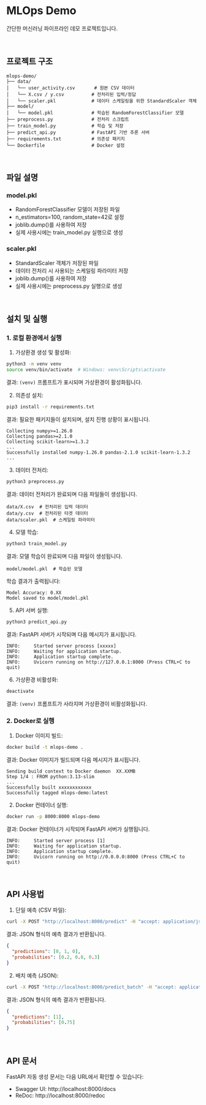# MLOps Demo

간단한 머신러닝 파이프라인 데모 프로젝트입니다.

<br/>

## 프로젝트 구조

```
mlops-demo/
├── data/
│   └── user_activity.csv       # 원본 CSV 데이터
│   └── X.csv / y.csv          # 전처리된 입력/정답
│   └── scaler.pkl             # 데이터 스케일링을 위한 StandardScaler 객체
├── model/
│   └── model.pkl              # 학습된 RandomForestClassifier 모델
├── preprocess.py              # 전처리 스크립트
├── train_model.py             # 학습 및 저장
├── predict_api.py             # FastAPI 기반 추론 서버
├── requirements.txt           # 의존성 패키지
└── Dockerfile                 # Docker 설정
```

<br/>

## 파일 설명

### model.pkl
- RandomForestClassifier 모델이 저장된 파일
- n_estimators=100, random_state=42로 설정
- joblib.dump()를 사용하여 저장
- 실제 사용시에는 train_model.py 실행으로 생성

### scaler.pkl
- StandardScaler 객체가 저장된 파일
- 데이터 전처리 시 사용되는 스케일링 파라미터 저장
- joblib.dump()를 사용하여 저장
- 실제 사용시에는 preprocess.py 실행으로 생성

<br/>

## 설치 및 실행

### 1. 로컬 환경에서 실행

1. 가상환경 생성 및 활성화:
```bash
python3 -m venv venv
source venv/bin/activate  # Windows: venv\Scripts\activate
```
결과: `(venv)` 프롬프트가 표시되며 가상환경이 활성화됩니다.

2. 의존성 설치:
```bash
pip3 install -r requirements.txt
```
결과: 필요한 패키지들이 설치되며, 설치 진행 상황이 표시됩니다.
```
Collecting numpy>=1.26.0
Collecting pandas>=2.1.0
Collecting scikit-learn>=1.3.2
...
Successfully installed numpy-1.26.0 pandas-2.1.0 scikit-learn-1.3.2 ...
```

3. 데이터 전처리:
```bash
python3 preprocess.py
```
결과: 데이터 전처리가 완료되며 다음 파일들이 생성됩니다.
```
data/X.csv  # 전처리된 입력 데이터
data/y.csv  # 전처리된 타겟 데이터
data/scaler.pkl  # 스케일링 파라미터
```

4. 모델 학습:
```bash
python3 train_model.py
```
결과: 모델 학습이 완료되며 다음 파일이 생성됩니다.
```
model/model.pkl  # 학습된 모델
```
학습 결과가 출력됩니다:
```
Model Accuracy: 0.XX
Model saved to model/model.pkl
```

5. API 서버 실행:
```bash
python3 predict_api.py
```
결과: FastAPI 서버가 시작되며 다음 메시지가 표시됩니다.
```
INFO:     Started server process [xxxxx]
INFO:     Waiting for application startup.
INFO:     Application startup complete.
INFO:     Uvicorn running on http://127.0.0.1:8000 (Press CTRL+C to quit)
```

6. 가상환경 비활성화:
```bash
deactivate
```
결과: `(venv)` 프롬프트가 사라지며 가상환경이 비활성화됩니다.

### 2. Docker로 실행

1. Docker 이미지 빌드:
```bash
docker build -t mlops-demo .
```
결과: Docker 이미지가 빌드되며 다음 메시지가 표시됩니다.
```
Sending build context to Docker daemon  XX.XXMB
Step 1/4 : FROM python:3.13-slim
...
Successfully built xxxxxxxxxxxx
Successfully tagged mlops-demo:latest
```

2. Docker 컨테이너 실행:
```bash
docker run -p 8000:8000 mlops-demo
```
결과: Docker 컨테이너가 시작되며 FastAPI 서버가 실행됩니다.
```
INFO:     Started server process [1]
INFO:     Waiting for application startup.
INFO:     Application startup complete.
INFO:     Uvicorn running on http://0.0.0.0:8000 (Press CTRL+C to quit)
```

<br/>

## API 사용법

1. 단일 예측 (CSV 파일):
```bash
curl -X POST "http://localhost:8000/predict" -H "accept: application/json" -H "Content-Type: multipart/form-data" -F "file=@data/test.csv"
```
결과: JSON 형식의 예측 결과가 반환됩니다.
```json
{
  "predictions": [0, 1, 0],
  "probabilities": [0.2, 0.8, 0.3]
}
```

2. 배치 예측 (JSON):
```bash
curl -X POST "http://localhost:8000/predict_batch" -H "accept: application/json" -H "Content-Type: application/json" -d '[{"session_duration": 130, "page_views": 6, "clicks": 9, "scroll_depth": 80, "time_on_site": 190}]'
```
결과: JSON 형식의 예측 결과가 반환됩니다.
```json
{
  "predictions": [1],
  "probabilities": [0.75]
}
```

<br/>

## API 문서

FastAPI 자동 생성 문서는 다음 URL에서 확인할 수 있습니다:
- Swagger UI: http://localhost:8000/docs
- ReDoc: http://localhost:8000/redoc 